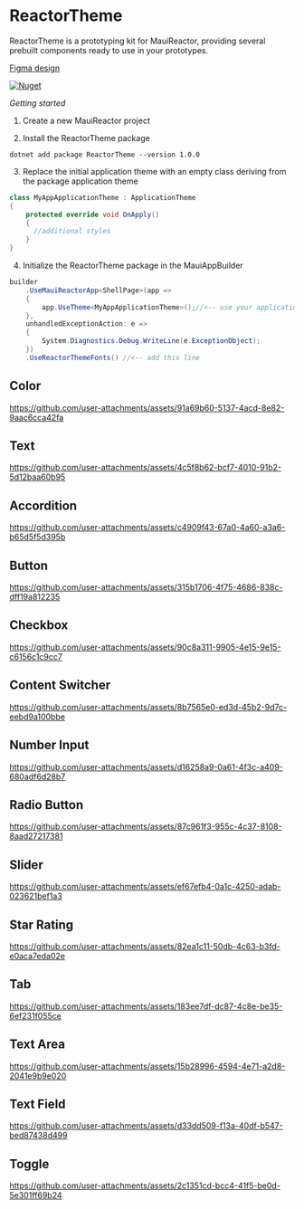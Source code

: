 # ReactorTheme

ReactorTheme is a prototyping kit for MauiReactor, providing several prebuilt components ready to use in your prototypes.

[Figma design](https://www.figma.com/community/file/1129468881607079432)

[![Nuget](https://img.shields.io/nuget/v/ReactorTheme)](https://www.nuget.org/packages/ReactorTheme) 

*Getting started*

1) Create a new MauiReactor project

2) Install the ReactorTheme package

```
dotnet add package ReactorTheme --version 1.0.0
```

3) Replace the initial application theme with an empty class deriving from the package application theme

```csharp
class MyAppApplicationTheme : ApplicationTheme
{
    protected override void OnApply()
    {
      //additional styles
    }
}
```

4) Initialize the ReactorTheme package in the MauiAppBuilder

```csharp
builder
    .UseMauiReactorApp<ShellPage>(app =>
    {
        app.UseTheme<MyAppApplicationTheme>();//<-- use your application theme class deriving from the ReactorTheme application theme
    },
    unhandledExceptionAction: e =>
    {
        System.Diagnostics.Debug.WriteLine(e.ExceptionObject);
    })
    .UseReactorThemeFonts() //<-- add this line
```

## Color

https://github.com/user-attachments/assets/91a69b60-5137-4acd-8e82-9aac6cca42fa


## Text

https://github.com/user-attachments/assets/4c5f8b62-bcf7-4010-91b2-5d12baa60b95

## Accordition

https://github.com/user-attachments/assets/c4909f43-67a0-4a60-a3a6-b65d5f5d395b

## Button

https://github.com/user-attachments/assets/315b1706-4f75-4686-838c-dff19a812235

## Checkbox

https://github.com/user-attachments/assets/90c8a311-9905-4e15-9e15-c6156c1c9cc7

## Content Switcher

https://github.com/user-attachments/assets/8b7565e0-ed3d-45b2-9d7c-eebd9a100bbe

## Number Input

https://github.com/user-attachments/assets/d16258a9-0a61-4f3c-a409-680adf6d28b7

## Radio Button

https://github.com/user-attachments/assets/87c961f3-955c-4c37-8108-8aad27217381

## Slider

https://github.com/user-attachments/assets/ef67efb4-0a1c-4250-adab-023621bef1a3

## Star Rating

https://github.com/user-attachments/assets/82ea1c11-50db-4c63-b3fd-e0aca7eda02e

## Tab

https://github.com/user-attachments/assets/183ee7df-dc87-4c8e-be35-6ef231f055ce

## Text Area

https://github.com/user-attachments/assets/15b28996-4594-4e71-a2d8-2041e9b9e020

## Text Field

https://github.com/user-attachments/assets/d33dd509-f13a-40df-b547-bed87438d499

## Toggle

https://github.com/user-attachments/assets/2c1351cd-bcc4-41f5-be0d-5e301ff69b24


